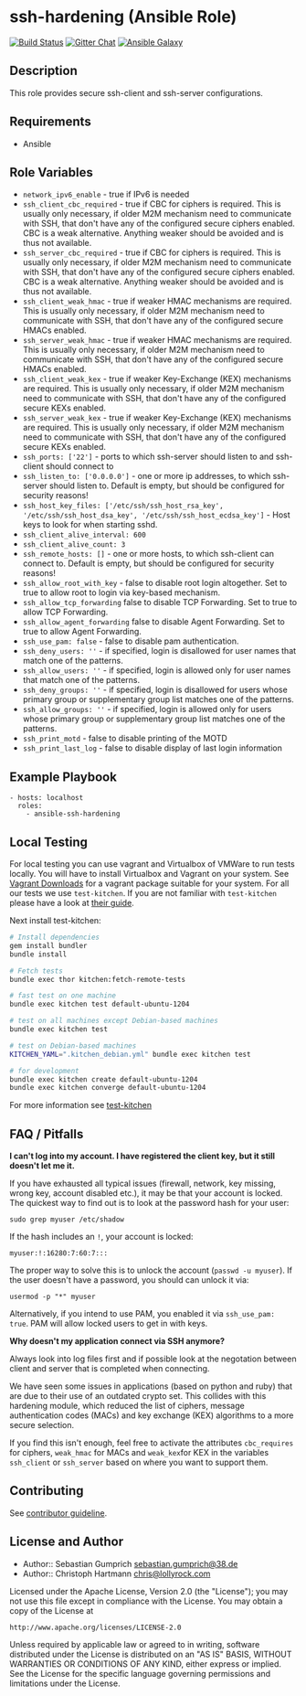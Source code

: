 # ssh-hardening (Ansible Role)

[![Build Status](http://img.shields.io/travis/hardening-io/ansible-ssh-hardening.svg)][1]
[![Gitter Chat](https://badges.gitter.im/Join%20Chat.svg)][2]
[![Ansible Galaxy](https://img.shields.io/badge/galaxy-ssh--hardening-660198.svg)][3]

## Description

This role provides secure ssh-client and ssh-server configurations.

## Requirements

* Ansible

## Role Variables
* ``network_ipv6_enable`` - true if IPv6 is needed
* ``ssh_client_cbc_required`` - true if CBC for ciphers is required. This is usually only necessary, if older M2M mechanism need to communicate with SSH, that don't have any of the configured secure ciphers enabled. CBC is a weak alternative. Anything weaker should be avoided and is thus not available.
* ``ssh_server_cbc_required`` - true if CBC for ciphers is required. This is usually only necessary, if older M2M mechanism need to communicate with SSH, that don't have any of the configured secure ciphers enabled. CBC is a weak alternative. Anything weaker should be avoided and is thus not available.       
* ``ssh_client_weak_hmac`` - true if weaker HMAC mechanisms are required. This is usually only necessary, if older M2M mechanism need to communicate with SSH, that don't have any of the configured secure HMACs enabled.
* ``ssh_server_weak_hmac`` - true if weaker HMAC mechanisms are required. This is usually only necessary, if older M2M mechanism need to communicate with SSH, that don't have any of the configured secure HMACs enabled.
* ``ssh_client_weak_kex`` - true if weaker Key-Exchange (KEX) mechanisms are required. This is usually only necessary, if older M2M mechanism need to communicate with SSH, that don't have any of the configured secure KEXs enabled.
* ``ssh_server_weak_kex`` - true if weaker Key-Exchange (KEX) mechanisms are required. This is usually only necessary, if older M2M mechanism need to communicate with SSH, that don't have any of the configured secure KEXs enabled.
* ``ssh_ports: ['22']`` - ports to which ssh-server should listen to and ssh-client should connect to
* ``ssh_listen_to: ['0.0.0.0']`` - one or more ip addresses, to which ssh-server should listen to. Default is empty, but should be configured for security reasons!
* ``ssh_host_key_files: ['/etc/ssh/ssh_host_rsa_key', '/etc/ssh/ssh_host_dsa_key', '/etc/ssh/ssh_host_ecdsa_key']`` - Host keys to look for when starting sshd.
* ``ssh_client_alive_interval: 600``
* ``ssh_client_alive_count: 3``
* ``ssh_remote_hosts: []`` - one or more hosts, to which ssh-client can connect to. Default is empty, but should be configured for security reasons!
* ``ssh_allow_root_with_key`` - false to disable root login altogether. Set to true to allow root to login via key-based mechanism.
* ``ssh_allow_tcp_forwarding`` false to disable TCP Forwarding. Set to true to allow TCP Forwarding.
* ``ssh_allow_agent_forwarding`` false to disable Agent Forwarding. Set to true to allow Agent Forwarding.
* ``ssh_use_pam: false`` - false to disable pam authentication.
* ``ssh_deny_users: ''`` - if specified, login is disallowed for user names that match one of the patterns.
* ``ssh_allow_users: ''`` - if specified, login is allowed only for user names that match one of the patterns.
* ``ssh_deny_groups: ''`` - if specified, login is disallowed for users whose primary group or supplementary group list matches one of the patterns.
* ``ssh_allow_groups: ''`` - if specified, login is allowed only for users whose primary group or supplementary group list matches one of the patterns.
* ``ssh_print_motd`` - false to disable printing of the MOTD
* ``ssh_print_last_log`` - false to disable display of last login information


## Example Playbook

    - hosts: localhost
      roles:
        - ansible-ssh-hardening

## Local Testing

For local testing you can use vagrant and Virtualbox of VMWare to run tests locally. You will have to install Virtualbox and Vagrant on your system. See [Vagrant Downloads](http://downloads.vagrantup.com/) for a vagrant package suitable for your system. For all our tests we use `test-kitchen`. If you are not familiar with `test-kitchen` please have a look at [their guide](http://kitchen.ci/docs/getting-started).

Next install test-kitchen:

```bash
# Install dependencies
gem install bundler
bundle install

# Fetch tests
bundle exec thor kitchen:fetch-remote-tests

# fast test on one machine
bundle exec kitchen test default-ubuntu-1204

# test on all machines except Debian-based machines
bundle exec kitchen test

# test on Debian-based machines
KITCHEN_YAML=".kitchen_debian.yml" bundle exec kitchen test

# for development
bundle exec kitchen create default-ubuntu-1204
bundle exec kitchen converge default-ubuntu-1204
```

For more information see [test-kitchen](http://kitchen.ci/docs/getting-started)

## FAQ / Pitfalls

**I can't log into my account. I have registered the client key, but it still doesn't let me it.**

If you have exhausted all typical issues (firewall, network, key missing, wrong key, account disabled etc.), it may be that your account is locked. The quickest way to find out is to look at the password hash for your user:

    sudo grep myuser /etc/shadow

If the hash includes an `!`, your account is locked:

    myuser:!:16280:7:60:7:::

The proper way to solve this is to unlock the account (`passwd -u myuser`). If the user doesn't have a password, you should can unlock it via:

    usermod -p "*" myuser

Alternatively, if you intend to use PAM, you enabled it via `ssh_use_pam: true`. PAM will allow locked users to get in with keys.


**Why doesn't my application connect via SSH anymore?**

Always look into log files first and if possible look at the negotation between client and server that is completed when connecting.

We have seen some issues in applications (based on python and ruby) that are due to their use of an outdated crypto set. This collides with this hardening module, which reduced the list of ciphers, message authentication codes (MACs) and key exchange (KEX) algorithms to a more secure selection.

If you find this isn't enough, feel free to activate the attributes `cbc_requires` for ciphers, `weak_hmac` for MACs and `weak_kex`for KEX in the variables `ssh_client` or `ssh_server` based on where you want to support them.

## Contributing

See [contributor guideline](CONTRIBUTING.md).

## License and Author

* Author:: Sebastian Gumprich <sebastian.gumprich@38.de>
* Author:: Christoph Hartmann <chris@lollyrock.com>

Licensed under the Apache License, Version 2.0 (the "License");
you may not use this file except in compliance with the License.
You may obtain a copy of the License at

    http://www.apache.org/licenses/LICENSE-2.0

Unless required by applicable law or agreed to in writing, software
distributed under the License is distributed on an "AS IS" BASIS,
WITHOUT WARRANTIES OR CONDITIONS OF ANY KIND, either express or implied.
See the License for the specific language governing permissions and
limitations under the License.

[1]: http://travis-ci.org/hardening-io/ansible-ssh-hardening
[2]: https://gitter.im/hardening-io/general
[3]: https://galaxy.ansible.com/list#/roles/4204 
